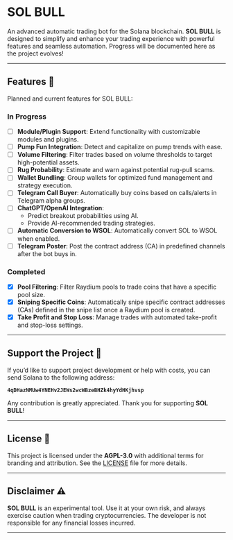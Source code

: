 # SOL BULL  
An advanced automatic trading bot for the Solana blockchain. **SOL BULL** is designed to simplify and enhance your trading experience with powerful features and seamless automation. Progress will be documented here as the project evolves!

---
## Features 🚀  
Planned and current features for SOL BULL:  

### In Progress  
- [ ] **Module/Plugin Support**: Extend functionality with customizable modules and plugins.  
- [ ] **Pump Fun Integration**: Detect and capitalize on pump trends with ease.  
- [ ] **Volume Filtering**: Filter trades based on volume thresholds to target high-potential assets.  
- [ ] **Rug Probability**: Estimate and warn against potential rug-pull scams.  
- [ ] **Wallet Bundling**: Group wallets for optimized fund management and strategy execution.  
- [ ] **Telegram Call Buyer**: Automatically buy coins based on calls/alerts in Telegram alpha groups.  
- [ ] **ChatGPT/OpenAI Integration**:  
  - Predict breakout probabilities using AI.  
  - Provide AI-recommended trading strategies.  
- [ ] **Automatic Conversion to WSOL**: Automatically convert SOL to WSOL when enabled.  
- [ ] **Telegram Poster**: Post the contract address (CA) in predefined channels after the bot buys in.  

### Completed  
- [x] **Pool Filtering**: Filter Raydium pools to trade coins that have a specific pool size.  
- [x] **Sniping Specific Coins**: Automatically snipe specific contract addresses (CAs) defined in the snipe list once a Raydium pool is created.  
- [x] **Take Profit and Stop Loss**: Manage trades with automated take-profit and stop-loss settings.  
---

## Support the Project 💜  
If you’d like to support project development or help with costs, you can send Solana to the following address:  

**`4qDHazNMUw4YNEHv2JEWs2wcWBzeBHZk4hyYdHKjhvsp`**  

Any contribution is greatly appreciated. Thank you for supporting **SOL BULL**!

---

## License 📜  
This project is licensed under the **AGPL-3.0** with additional terms for branding and attribution. See the [LICENSE](./LICENSE) file for more details.

---

## Disclaimer ⚠️  
**SOL BULL** is an experimental tool. Use it at your own risk, and always exercise caution when trading cryptocurrencies. The developer is not responsible for any financial losses incurred.  

---

